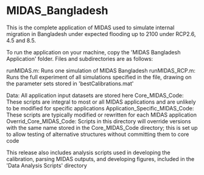 # MIDAS_Bangladesh

This is the complete application of MIDAS used to simulate internal migration in Bangladesh under expected flooding up to 2100 under RCP2.6, 4.5 and 8.5.

To run the application on your machine, copy the 'MIDAS Bangladesh Application' folder.  Files and subdirectories are as follows:

runMIDAS.m:  Runs one simulation of MIDAS Bangladesh
runMIDAS_RCP.m:  Runs the full experiment of all simulations specified in the file, drawing on the parameter sets stored in 'bestCalibrations.mat'

Data:  All application input datasets are stored here
Core_MIDAS_Code: These scripts are integral to most or all MIDAS applications and are unlikely to be modified for specific applications
Application_Specific_MIDAS_Code: These scripts are typically modified or rewritten for each MIDAS application
Overrid_Core_MIDAS_Code: Scripts in this directory will override versions with the same name stored in the Core_MIDAS_Code directory; this is set up to allow testing of alternative structures without committing them to core code

This release also includes analysis scripts used in developing the calibration, parsing MIDAS outputs, and developing figures, included in the 'Data Analysis Scripts' directory
